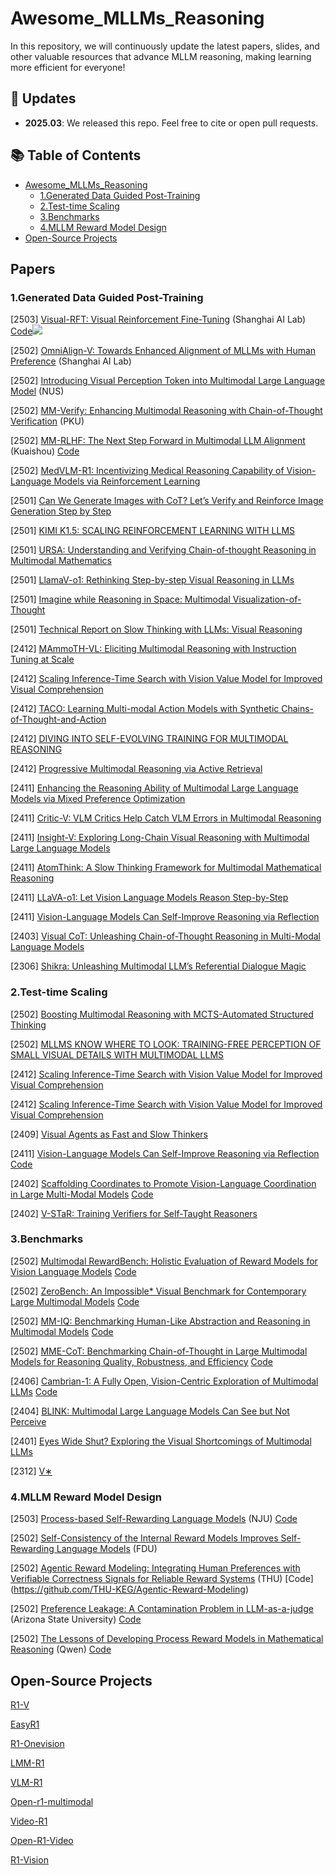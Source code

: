 # Awesome_MLLMs_Reasoning

In this repository, we will continuously update the latest papers, slides, and other valuable resources that advance MLLM reasoning, making learning more efficient for everyone!

<!-- omit in toc -->
## 📢 Updates

- **2025.03**: We released this repo. Feel free to cite or open pull requests.

<!-- omit in toc -->
## 📚 Table of Contents
- [Awesome_MLLMs_Reasoning](#awesome_mllms_reasoning)
  - [1.Generated Data Guided Post-Training](#1generated-data-guided-post-training)
  - [2.Test-time Scaling](#2test-time-scaling)
  - [3.Benchmarks](#3benchmarks)
  - [4.MLLM Reward Model Design](#4mllm-reward-model-design)
- [Open-Source Projects](#open-source-projects)

## Papers

### 1.Generated Data Guided Post-Training
[2503] [Visual-RFT: Visual Reinforcement Fine-Tuning](https://arxiv.org/abs/2503.01785) (Shanghai AI Lab)   [Code](https://github.com/Liuziyu77/Visual-RFT)![](https://img.shields.io/badge/pdf-2025.03-red)

[2502] [OmniAlign-V: Towards Enhanced Alignment of MLLMs with Human Preference](https://arxiv.org/pdf/2502.18411) (Shanghai AI Lab)

[2502] [Introducing Visual Perception Token into Multimodal Large Language Model](https://arxiv.org/pdf/2502.17425) (NUS)

[2502] [MM-Verify: Enhancing Multimodal Reasoning with Chain-of-Thought Verification](https://arxiv.org/pdf/2502.13383) (PKU)

[2502] [MM-RLHF: The Next Step Forward in Multimodal LLM Alignment](https://arxiv.org/pdf/2502.10391) (Kuaishou) [Code](https://github.com/Kwai-YuanQi/MM-RLHF)

[2502] [MedVLM-R1: Incentivizing Medical Reasoning Capability of Vision-Language Models via Reinforcement Learning](https://arxiv.org/pdf/2502.19634) 

[2501] [Can We Generate Images with CoT? Let’s Verify and Reinforce Image Generation Step by Step](https://arxiv.org/pdf/2501.13926) 

[2501] [KIMI K1.5: SCALING REINFORCEMENT LEARNING WITH LLMS](https://arxiv.org/pdf/2501.12599) 

[2501] [URSA: Understanding and Verifying Chain-of-thought Reasoning in Multimodal Mathematics](https://arxiv.org/pdf/2501.04686) 

[2501] [LlamaV-o1: Rethinking Step-by-step Visual Reasoning in LLMs](https://arxiv.org/pdf/2501.06186) 

[2501] [Imagine while Reasoning in Space: Multimodal Visualization-of-Thought](https://arxiv.org/pdf/2501.07542) 

[2501] [Technical Report on Slow Thinking with LLMs: Visual Reasoning](https://arxiv.org/pdf/2501.01904) 

[2412] [MAmmoTH-VL: Eliciting Multimodal Reasoning with Instruction Tuning at Scale](https://arxiv.org/pdf/2412.05237) 

[2412] [Scaling Inference-Time Search with Vision Value Model for Improved Visual Comprehension](https://arxiv.org/pdf/2412.03704) 

[2412] [TACO: Learning Multi-modal Action Models with Synthetic Chains-of-Thought-and-Action](https://arxiv.org/pdf/2412.05479) 

[2412] [DIVING INTO SELF-EVOLVING TRAINING FOR MULTIMODAL REASONING](https://arxiv.org/pdf/2412.17451) 

[2412] [Progressive Multimodal Reasoning via Active Retrieval](https://arxiv.org/pdf/2412.14835) 

[2411] [Enhancing the Reasoning Ability of Multimodal Large Language Models via Mixed Preference Optimization](https://arxiv.org/pdf/2411.10442) 

[2411] [Critic-V: VLM Critics Help Catch VLM Errors in Multimodal Reasoning](https://arxiv.org/pdf/2411.18203) 

[2411] [Insight-V: Exploring Long-Chain Visual Reasoning with Multimodal Large Language Models](https://arxiv.org/pdf/2411.14432) 

[2411] [AtomThink: A Slow Thinking Framework for Multimodal Mathematical Reasoning](https://arxiv.org/pdf/2411.11930) 

[2411] [LLaVA-o1: Let Vision Language Models Reason Step-by-Step](https://arxiv.org/pdf/2411.10440v1) 

[2411] [Vision-Language Models Can Self-Improve Reasoning via Reflection](https://arxiv.org/pdf/2411.00855) 

[2403] [Visual CoT: Unleashing Chain-of-Thought Reasoning in Multi-Modal Language Models](https://arxiv.org/pdf/2403.16999) 

[2306] [Shikra: Unleashing Multimodal LLM’s Referential Dialogue Magic](https://arxiv.org/pdf/2306.15195) 


### 2.Test-time Scaling
[2502] [Boosting Multimodal Reasoning with MCTS-Automated Structured Thinking](https://arxiv.org/pdf/2502.02339) 

[2502] [MLLMS KNOW WHERE TO LOOK: TRAINING-FREE PERCEPTION OF SMALL VISUAL DETAILS WITH MULTIMODAL LLMS](https://arxiv.org/pdf/2502.17422) 

[2412] [Scaling Inference-Time Search with Vision Value Model for Improved Visual Comprehension](https://arxiv.org/pdf/2412.03704) 

[2412] [Scaling Inference-Time Search with Vision Value Model for Improved Visual Comprehension](https://arxiv.org/pdf/2412.03704) 

[2409] [Visual Agents as Fast and Slow Thinkers](https://openreview.net/pdf?id=ncCuiD3KJQ) 

[2411] [Vision-Language Models Can Self-Improve Reasoning via Reflection](https://arxiv.org/pdf/2411.00855) [Code](https://github.com/njucckevin/MM-Self-Improve)

[2402] [Scaffolding Coordinates to Promote Vision-Language Coordination in Large Multi-Modal Models](https://arxiv.org/pdf/2402.12058) [Code](https://github.com/leixy20/Scaffold)

[2402] [V-STaR: Training Verifiers for Self-Taught Reasoners](https://arxiv.org/pdf/2402.06457) 

### 3.Benchmarks

[2502] [Multimodal RewardBench: Holistic Evaluation of Reward Models for Vision Language Models](https://arxiv.org/pdf/2502.14191) [Code](https://github.com/facebookresearch/multimodal_rewardbench)  

[2502] [ZeroBench: An Impossible* Visual Benchmark for Contemporary Large Multimodal Models](https://arxiv.org/pdf/2502.09696) [Code](https://zerobench.github.io/)  

[2502] [MM-IQ: Benchmarking Human-Like Abstraction and Reasoning in Multimodal Models](https://arxiv.org/pdf/2502.00698) [Code](https://acechq.github.io/MMIQ-benchmark/)  

[2502] [MME-CoT: Benchmarking Chain-of-Thought in Large Multimodal Models for Reasoning Quality, Robustness, and Efficiency](https://arxiv.org/pdf/2502.09621) [Code](https://mmecot.github.io/)

[2406] [Cambrian-1: A Fully Open, Vision-Centric Exploration of Multimodal LLMs](https://arxiv.org/pdf/2406.16860) [Code](https://github.com/cambrian-mllm/cambrian)

[2404] [BLINK: Multimodal Large Language Models Can See but Not Perceive](https://arxiv.org/pdf/2404.12390) 

[2401] [Eyes Wide Shut? Exploring the Visual Shortcomings of Multimodal LLMs](https://arxiv.org/pdf/2401.06209) 

[2312] [V∗](https://arxiv.org/pdf/2312.14135)   

### 4.MLLM Reward Model Design
[2503] [Process-based Self-Rewarding Language Models](https://arxiv.org/pdf/2503.03746) (NJU) [Code](https://github.com/Shimao-Zhang/Process-Self-Rewarding)  

[2502] [Self-Consistency of the Internal Reward Models Improves Self-Rewarding Language Models](https://arxiv.org/pdf/2502.08922) (FDU)

[2502] [Agentic Reward Modeling: Integrating Human Preferences with Verifiable Correctness Signals for Reliable Reward Systems](https://arxiv.org/pdf/2502.19328)  (THU) [Code] (https://github.com/THU-KEG/Agentic-Reward-Modeling)

[2502] [Preference Leakage: A Contamination Problem in LLM-as-a-judge](https://arxiv.org/abs/2502.01534) (Arizona State University) [Code](https://github.com/David-Li0406/Preference-Leakage)

[2502] [The Lessons of Developing Process Reward Models in Mathematical Reasoning](https://arxiv.org/abs/2501.07301) (Qwen) [Code](https://huggingface.co/Qwen/Qwen2.5-Math-PRM-7B)

## Open-Source Projects
[R1-V](https://github.com/Deep-Agent/R1-V) 

[EasyR1](https://github.com/hiyouga/EasyR1)  

[R1-Onevision](https://github.com/Fancy-MLLM/R1-Onevision)  

[LMM-R1](https://github.com/TideDra/lmm-r1)  

[VLM-R1](https://github.com/om-ai-lab/VLM-R1)  

[Open-r1-multimodal](https://github.com/EvolvingLMMs-Lab/open-r1-multimodal)  

[Video-R1](https://github.com/tulerfeng/Video-R1)  

[Open-R1-Video](https://github.com/Wang-Xiaodong1899/Open-R1-Video)  

[R1-Vision](https://github.com/yuyq96/R1-Vision)  
